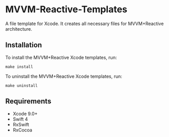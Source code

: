 # MVVM-Reactive-Templates
A file template for Xcode. It creates all necessary files for MVVM+Reactive architecture.

Installation
------------

To install the MVVM+Reactive Xcode templates, run:
```
make install
```
To uninstall the MVVM+Reactive Xcode templates, run:
```
make uninstall
```
Requirements
------------

* Xcode 9.0+
* Swift 4
* RxSwift
* RxCocoa
